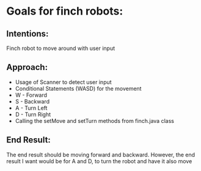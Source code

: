 # Goals for finch robots:

## Intentions: 
Finch robot to move around with user input

## Approach:
- Usage of Scanner to detect user input
- Conditional Statements (WASD) for the movement
- W - Forward
- S - Backward
- A - Turn Left
- D - Turn Right
- Calling the setMove and setTurn methods from finch.java class

## End Result:
The end result should be moving forward and backward. However, the end result I want would be for A and D, to turn the robot and have it also move

